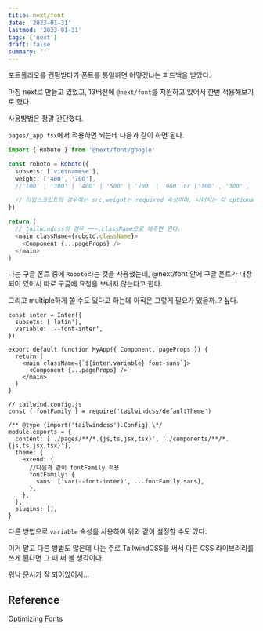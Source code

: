 ```yaml
---
title: next/font
date: '2023-01-31'
lastmod: '2023-01-31'
tags: ['next']
draft: false
summary: ''
---
```


포트폴리오를 컨펌받다가 폰트를 통일하면 어떻겠냐는 피드백을 받았다.

마침 next로 만들고 있었고, 13버전에 `@next/font`를 지원하고 있어서 한번 적용해보기로 했다.

사용방법은 정말 간단했다.

`pages/_app.tsx`에서 적용하면 되는데 다음과 같이 하면 된다.

```ts
import { Roboto } from '@next/font/google'

const roboto = Roboto({
  subsets: ['vietnamese'],
  weight: ['400', '700'],
  //'100' | '300' | '400' | '500' | '700' | '900' or ['100' , '300' , '400' , '500' , '700' , '900' ] 외 다른 값은 안된다.

  // 타입스크립트의 경우에는 src,weight는 required 속성이며, 나머지는 다 optional이다.
})

return (
  // tailwindcss의 경우 ~~~.className으로 해주면 된다.
  <main className={roboto.className}>
    <Component {...pageProps} />
  </main>
)
```

나는 구글 폰트 중에 `Roboto`라는 것을 사용했는데, @next/font 안에 구글 폰트가 내장되어 있어서 따로 구글에 요청을 보내지 않는다고 한다.

그리고 multiple하게 쓸 수도 있다고 하는데 아직은 그렇게 필요가 있을까..? 싶다.

```tsx
const inter = Inter({
  subsets: ['latin'],
  variable: '--font-inter',
})

export default function MyApp({ Component, pageProps }) {
  return (
    <main className={`${inter.variable} font-sans`}>
      <Component {...pageProps} />
    </main>
  )
}

// tailwind.config.js
const { fontFamily } = require('tailwindcss/defaultTheme')

/** @type {import('tailwindcss').Config} \*/
module.exports = {
  content: ['./pages/**/*.{js,ts,jsx,tsx}', './components/**/*.{js,ts,jsx,tsx}'],
  theme: {
    extend: {
      //다음과 같이 fontFamily 적용
      fontFamily: {
        sans: ['var(--font-inter)', ...fontFamily.sans],
      },
    },
  },
  plugins: [],
}
```

다른 방법으로 `variable` 속성을 사용하여 위와 같이 설정할 수도 있다.

이거 말고 다른 방법도 많은데 나는 주로 TailwindCSS를 써서 다른 CSS 라이브러리를 쓰게 된다면 그 때 써 볼 생각이다.

워낙 문서가 잘 되어있어서...

## Reference

<a href='https://nextjs.org/docs/basic-features/font-optimization'>Optimizing Fonts</a>
